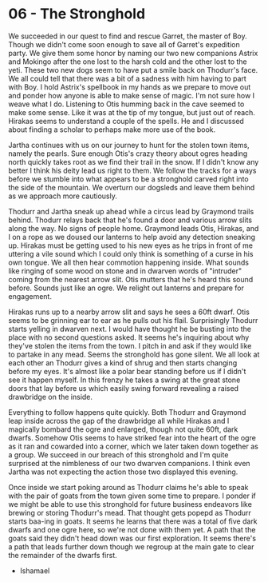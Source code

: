 # 06 - The Stronghold

We succeeded in our quest to find and rescue Garret, the master of Boy. Though
we didn't come soon enough to save all of Garret's expedition party. We give
them some honor by naming our two new companions Astrix and Mokingo after the
one lost to the harsh cold and the other lost to the yeti. These two new dogs
seem to have put a smile back on Thodurr's face. We all could tell that there
was a bit of a sadness with him having to part with Boy. I hold Astrix's
spellbook in my hands as we prepare to move out and ponder how anyone is able
to make sense of magic. I'm not sure how I weave what I do. Listening to Otis
humming back in the cave seemed to make some sense. Like it was at the tip of
my tongue, but just out of reach. Hirakas seems to understand a couple of the
spells. He and I discussed about finding a scholar to perhaps make more use
of the book.

Jartha continues with us on our journey to hunt for the stolen town items,
namely the pearls. Sure enough Otis's crazy theory about ogres heading north
quickly takes root as we find their trail in the snow. If I didn't know any
better I think his deity lead us right to them. We follow the tracks for a ways
before we stumble into what appears to be a stronghold carved right into the
side of the mountain. We overturn our dogsleds and leave them behind as we
approach more cautiously.

Thodurr and Jartha sneak up ahead while a circus lead by Graymond trails behind.
Thodurr relays back that he's found a door and various arrow slits along
the way. No signs of people home. Graymond leads Otis, Hirakas, and I on a rope
as we doused our lanterns to help avoid any detection sneaking up. Hirakas must
be getting used to his new eyes as he trips in front of me uttering a vile
sound which I could only think is something of a curse in his own tongue. We
all then hear commotion happening inside. What sounds like ringing of some wood
on stone and in dwarven words of "intruder" coming from the nearest arrow slit.
Otis mutters that he's heard this sound before. Sounds just like an ogre. We
relight out lanterns and prepare for engagement.

Hirakas runs up to a nearby arrow slit and says he sees a 60ft dwarf. Otis
seems to be grinning ear to ear as he pulls out his flail. Surprisingly Thodurr
starts yelling in dwarven next. I would have thought he be busting into the
place with no second questions asked. It seems he's inquiring about why they've
stolen the items from the town. I pitch in and ask if they would like to
partake in any mead. Seems the stronghold has gone silent. We all look at each
other an Thodurr gives a kind of shrug and then starts changing before my eyes.
It's almost like a polar bear standing before us if I didn't see it happen
myself. In this frenzy he takes a swing at the great stone doors that lay before
us which easily swing forward revealing a raised drawbridge on the inside.

Everything to follow happens quite quickly. Both Thodurr and Graymond leap
inside across the gap of the drawbridge all while Hirakas and I magically
bombard the ogre and enlarged, though not quite 60ft, dark dwarfs. Somehow Otis
seems to have striked fear into the heart of the ogre as it ran and cowarded
into a corner, which we later taken down together as a group. We succeed in our
breach of this stronghold and I'm quite surprised at the nimbleness of our two
dwarven companions. I think even Jartha was not expecting the action those two
displayed this evening.

Once inside we start poking around as Thodurr claims he's able to speak with
the pair of goats from the town given some time to prepare. I ponder if we
might be able to use this stronghold for future business endeavors like brewing
or storing Thodurr's mead. That thought gets popepd as Thodurr starts baa-ing
in goats. It seems he learns that there was a total of five dark dwarfs and one
ogre here, so we're not done with them yet. A path that the goats said they
didn't head down was our first exploration. It seems there's a path that leads
further down though we regroup at the main gate to clear the remainder of the
dwarfs first.

- Ishamael
